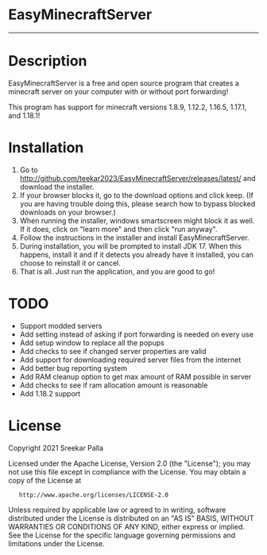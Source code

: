 # EasyMinecraftServer
***

# Description
EasyMinecraftServer is a free and open source program that creates a minecraft server on your computer with or without port forwarding!

This program has support for minecraft versions 1.8.9, 1.12.2, 1.16.5, 1.17.1, and 1.18.1!

# Installation
1. Go to http://github.com/teekar2023/EasyMinecraftServer/releases/latest/ and download the installer.
2. If your browser blocks it, go to the download options and click keep. (If you are having trouble doing this, please search how to bypass blocked downloads on your browser.)
3. When running the installer, windows smartscreen might block it as well. If it does, click on "learn more" and then click "run anyway".
4. Follow the instructions in the installer and install EasyMinecraftServer.
5. During installation, you will be prompted to install JDK 17. When this happens, install it and if it detects you already have it installed, you can choose to reinstall it or cancel.
6. That is all. Just run the application, and you are good to go!

# TODO
- Support modded servers
- Add setting instead of asking if port forwarding is needed on every use
- Add setup window to replace all the popups
- Add checks to see if changed server properties are valid
- Add support for downloading required server files from the internet
- Add better bug reporting system
- Add RAM cleanup option to get max amount of RAM possible in server
- Add checks to see if ram allocation amount is reasonable
- Add 1.18.2 support

# License
Copyright 2021 Sreekar Palla

   Licensed under the Apache License, Version 2.0 (the "License");
   you may not use this file except in compliance with the License.
   You may obtain a copy of the License at

       http://www.apache.org/licenses/LICENSE-2.0

   Unless required by applicable law or agreed to in writing, software
   distributed under the License is distributed on an "AS IS" BASIS,
   WITHOUT WARRANTIES OR CONDITIONS OF ANY KIND, either express or implied.
   See the License for the specific language governing permissions and
   limitations under the License.